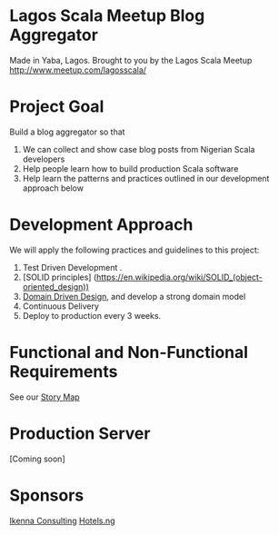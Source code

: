 # Lagos Scala Meetup Blog Aggregator 

Made in Yaba, Lagos. Brought to you by the Lagos Scala Meetup http://www.meetup.com/lagosscala/

# Project Goal
Build a blog aggregator so that
1. We can collect and show case blog posts from Nigerian Scala developers
2. Help people learn how to build production Scala software
3. Help learn the patterns and practices outlined in our development approach below


# Development Approach
We will apply the following practices and guidelines to this project:
1. Test Driven Development .
2. [SOLID principles] (https://en.wikipedia.org/wiki/SOLID_(object-oriented_design))
3. [Domain Driven Design](https://en.wikipedia.org/wiki/Domain-driven_design), and develop a strong domain model
4. Continuous Delivery
5. Deploy to production every 3 weeks.


# Functional and Non-Functional Requirements
See our [Story Map](https://trello.com/b/z07jmPJX/lagos-scala-blog-aggregator-story-map)

# Production Server
[Coming soon]


# Sponsors
[Ikenna Consulting](http://www.ikenna.consulting)
[Hotels.ng](http://www.hotels.ng)